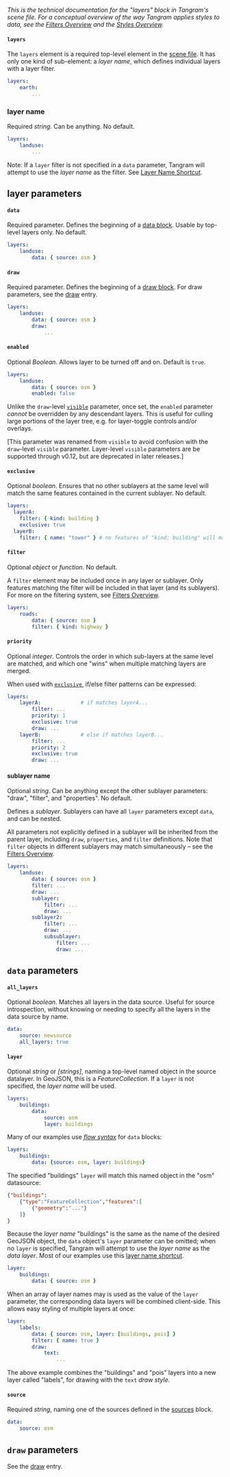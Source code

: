 *This is the technical documentation for the "layers" block in Tangram's scene file. For a conceptual overview of the way Tangram applies styles to data, see the [Filters Overview](../Overviews/Filters-Overview.md) and the [Styles Overview](../Overviews/Styles-Overview.md).*

#### `layers`
The `layers` element is a required top-level element in the [scene file](../Overviews/Scene-File.md). It has only one kind of sub-element: a *layer name*, which defines individual layers with a layer filter.

```yaml
layers:
    earth:
        ...
```

### layer name
Required _string_. Can be anything. No default.

```yaml
layers:
    landuse:
        ...
```

Note: If a `layer` filter is not specified in a `data` parameter, Tangram will attempt to use the _layer name_ as the filter. See [Layer Name Shortcut](../Overviews/Filters-Overview.md#layer-name-shortcut).

## layer parameters

#### `data`
Required parameter. Defines the beginning of a [data block](#data-parameters). Usable by top-level layers only. No default.
```yaml
layers:
    landuse:
        data: { source: osm }
```


#### `draw`
Required parameter. Defines the beginning of a [draw block](#draw-parameters). For draw parameters, see the [draw](draw.md) entry.
```yaml
layers:
    landuse:
        data: { source: osm }
        draw:
            ...
```

#### `enabled`
Optional _Boolean_. Allows layer to be turned off and on. Default is `true`.

```yaml
layers:
    landuse:
        data: { source: osm }
        enabled: false
```

Unlike the `draw`-level [`visible`](draw.md#visible) parameter, once set, the `enabled` parameter _cannot_ be overridden by any descendant layers. This is useful for culling large portions of the layer tree, e.g. for layer-toggle controls and/or overlays.

[This parameter was renamed from `visible` to avoid confusion with the `draw`-level `visible` parameter. Layer-level `visible` parameters are be supported through v0.12, but are deprecated in later releases.]

#### `exclusive`
Optional _boolean_. Ensures that no other sublayers at the same level will match the same features contained in the current sublayer. No default.

```yaml
layers:
  layerA:
    filter: { kind: building }
    exclusive: true
  layerB:
    filter: { name: "tower" } # no features of "kind: building" will match here.
```

#### `filter`
Optional _object_ or _function_. No default.

A `filter` element may be included once in any layer or sublayer. Only features matching the filter will be included in that layer (and its sublayers). For more on the filtering system, see [Filters Overview](../Overviews/Filters-Overview.md).

```yaml
layers:
    roads:
        data: { source: osm }
        filter: { kind: highway }
```

#### `priority`
Optional _integer_. Controls the order in which sub-layers at the same level are matched, and which one "wins" when multiple matching layers are merged.

When used with [`exclusive`](#exclusive), if/else filter patterns can be expressed:
```yaml
layers:
    layerA:             # if matches layerA...
        filter: ...
        priority: 1
        exclusive: true
        draw: ...
    layerB:             # else if matches layerB...
        filter: ...
        priority: 2
        exclusive: true
        draw: ...
```

#### sublayer name
Optional _string_. Can be anything except the other sublayer parameters: "draw", "filter", and "properties". No default.

Defines a _sublayer_. Sublayers can have all `layer` parameters except `data`, and can be nested.

All parameters not explicitly defined in a sublayer will be inherited from the parent layer, including `draw`, `properties`, and `filter` definitions. Note that `filter` objects in different sublayers may match simultaneously – see the [Filters Overview](../Overviews/Filters-Overview.md).

```yaml
layers:
    landuse:
        data: { source: osm }
        filter: ...
        draw: ...
        sublayer:
            filter: ...
            draw: ...
        sublayer2:
            filter: ...
            draw: ...
            subsublayer:
                filter: ...
                draw: ...
```

## `data` parameters

#### `all_layers`
Optional _boolean_. Matches all layers in the data source. Useful for source introspection, without knowing or needing to specify all the layers in the data source by name.

```yaml
data:
    source: newsource
    all_layers: true
```

#### `layer`
Optional _string_ or _[strings]_, naming a top-level named object in the source datalayer. In GeoJSON, this is a _FeatureCollection_. If a `layer` is not specified, the _layer name_ will be used.
```yaml
layers:
	buildings:
		data:
		    source: osm
		    layer: buildings
```

Many of our examples use [_flow syntax_](yaml.md#flow-syntax) for `data` blocks:
```yaml
layers:
	buildings:
		data: {source: osm, layer: buildings}
```

The specified "buildings" `layer` will match this named object in the "osm" datasource:
```json
{"buildings":
    {"type":"FeatureCollection","features":[
        {"geometry":"..."}
    ]}
}
```

Because the _layer name_ "buildings" is the same as the name of the desired GeoJSON object, the `data` object's `layer` parameter can be omitted; when no `layer` is specified, Tangram will attempt to use the _layer name_ as the _data layer_. Most of our examples use this [layer name shortcut](../Overviews/Filters-Overview.md#layer-name-shortcut).
```yaml
layer:
    buildings:
        data: { source: osm }
```

When an array of layer names may is used as the value of the `layer` parameter, the corresponding data layers will be combined client-side. This allows easy styling of multiple layers at once:
```yaml
layer:
    labels:
        data: { source: osm, layer: [buildings, pois] }
        filter: { name: true }
        draw:
            text:
                ...
```
The above example combines the "buildings" and "pois" layers into a new layer called "labels", for drawing with the `text` _draw style_.

#### `source`
Required _string_, naming one of the sources defined in the [sources](sources.md) block.

```yaml
data:
    source: osm
```

## `draw` parameters

See the [draw](draw.md) entry.
